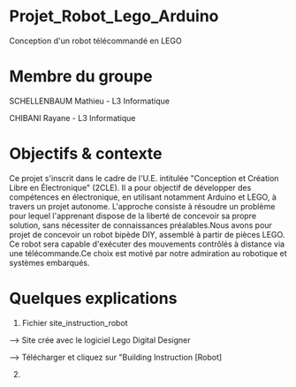 # Projet_Robot_Lego_Arduino
Conception d'un robot télécommandé en LEGO

# Membre du groupe
SCHELLENBAUM Mathieu - L3 Informatique

CHIBANI Rayane - L3 Informatique

# Objectifs & contexte
Ce projet s'inscrit dans le cadre de l'U.E. intitulée "Conception et Création Libre en Électronique" (2CLE). Il a pour objectif de développer des compétences en électronique, en utilisant notamment Arduino et LEGO, à travers un projet autonome. L'approche consiste à résoudre un problème pour lequel l'apprenant dispose de la liberté de concevoir sa propre solution, sans nécessiter de connaissances préalables.Nous avons pour projet de concevoir un robot bipède DIY, assemblé à partir de pièces LEGO. Ce robot sera capable d'exécuter des mouvements contrôlés à distance via une télécommande.Ce choix est motivé par notre admiration au robotique et systèmes embarqués.

# Quelques explications

1. Fichier site_instruction_robot

--> Site crée avec le logiciel Lego Digital Designer

--> Télécharger et cliquez sur "Building Instruction [Robot]

2. 
